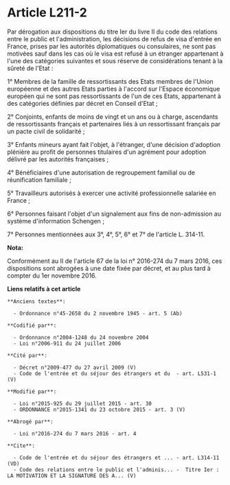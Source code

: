 # Article L211-2

Par dérogation aux dispositions du titre Ier du livre II du code des relations entre le public et l'administration, les
décisions de refus de visa d'entrée en France, prises par les autorités diplomatiques ou consulaires, ne sont pas motivées
sauf dans les cas où le visa est refusé à un étranger appartenant à l'une des catégories suivantes et sous réserve de
considérations tenant à la sûreté de l'Etat : 

1° Membres de la famille de ressortissants des Etats membres de l'Union européenne et des autres Etats parties à l'accord sur
l'Espace économique européen qui ne sont pas ressortissants de l'un de ces Etats, appartenant à des catégories définies par
décret en Conseil d'Etat ; 

2° Conjoints, enfants de moins de vingt et un ans ou à charge, ascendants de ressortissants français et partenaires liés à un
ressortissant français par un pacte civil de solidarité ; 

3° Enfants mineurs ayant fait l'objet, à l'étranger, d'une décision d'adoption plénière au profit de personnes titulaires
d'un agrément pour adoption délivré par les autorités françaises ; 

4° Bénéficiaires d'une autorisation de regroupement familial ou de réunification familiale ; 

5° Travailleurs autorisés à exercer une activité professionnelle salariée en France ; 

6° Personnes faisant l'objet d'un signalement aux fins de non-admission au système d'information Schengen ; 

7° Personnes mentionnées aux 3°, 4°, 5°, 6° et 7° de l'article L. 314-11.

**Nota:**

Conformément au II de l'article 67 de la loi n° 2016-274 du 7 mars 2016, ces dispositions sont abrogées à une date fixée par
décret, et au plus tard à compter du 1er novembre 2016.

**Liens relatifs à cet article**

	**Anciens textes**:

	  - Ordonnance n°45-2658 du 2 novembre 1945 - art. 5 (Ab)

	**Codifié par**:

	  - Ordonnance n°2004-1248 du 24 novembre 2004
	  - Loi n°2006-911 du 24 juillet 2006

	**Cité par**:

	  - Décret n°2009-477 du 27 avril 2009 (V)
	  - Code de l'entrée et du séjour des étrangers et du  - art. L531-1 (V)

	**Modifié par**:

	  - Loi n°2015-925 du 29 juillet 2015 - art. 30
	  - ORDONNANCE n°2015-1341 du 23 octobre 2015 - art. 3 (V)

	**Abrogé par**:

	  - Loi n°2016-274 du 7 mars 2016 - art. 4

	**Cite**:

	  - Code de l'entrée et du séjour des étrangers et ... - art. L314-11 (VD)
	  - Code des relations entre le public et l'adminis... -  Titre Ier : LA MOTIVATION ET LA SIGNATURE DES A... (V)
